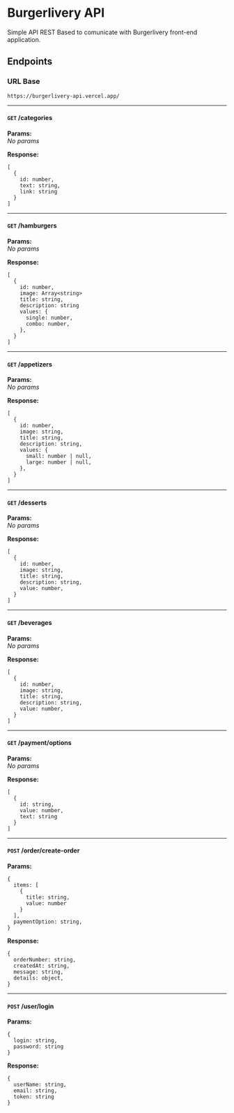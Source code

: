 # Burgerlivery API

Simple API REST Based to comunicate with Burgerlivery front-end application.

## Endpoints

### URL Base

`https://burgerlivery-api.vercel.app/`

___

#### `GET` **/categories**  

**Params:**  
_No params_  

**Response:**  
```TS
[
  { 
    id: number,
    text: string, 
    link: string
  }
]
```
___

#### `GET` **/hamburgers**  

**Params:**  
_No params_  

**Response:**  
```TS
[
  {
    id: number,
    image: Array<string>
    title: string,
    description: string
    values: {
      single: number,
      combo: number,
    },
  }
]
```
___

#### `GET` **/appetizers**

**Params:**  
_No params_  

**Response:**  
```TS
[
  {
    id: number,
    image: string,
    title: string,
    description: string,
    values: {
      small: number | null,
      large: number | null,
    },
  }
]
```
___

#### `GET` **/desserts**

**Params:**  
_No params_  

**Response:**  
```TS
[
  {
    id: number,
    image: string,
    title: string,
    description: string,
    value: number,
  }
]
```
___

#### `GET` **/beverages**

**Params:**  
_No params_

**Response:**  
```TS
[
  {
    id: number,
    image: string,
    title: string,
    description: string,
    value: number,
  }
]
```
___

#### `GET` **/payment/options**

**Params:**  
_No params_

**Response:**  
```TS
[
  { 
    id: string,
    value: number,
    text: string 
  }
]
```
___

#### `POST` **/order/create-order**  

**Params:**
```TS
{
  items: [
    {
      title: string,
      value: number
    }
  ],
  paymentOption: string,
}
```
**Response:**
```TS
{
  orderNumber: string,
  createdAt: string,
  message: string,
  details: object,
}
```
___

#### `POST` **/user/login**

**Params:**
```TS
{
  login: string,
  password: string
}
```
**Response:**
```TS
{
  userName: string,
  email: string,
  token: string
}
```
